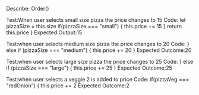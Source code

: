 Describe: Order()

Test:When user selects small size pizza the price changes to 15
Code:
 let pizzaSize = this.size
  if(pizzaSize === "small") {
    this.price += 15
  }
  return this.price
}
Expected Output:15

Test:when user selects medium size pizza the price changes to 20
Code:
 } else if (pizzaSize === "medium") {
    this.price += 20
  }
Expected Outcome:20

Test:when user selects large size pizza the price changes to 25
Code:
 } else if (pizzaSize === "large") {
    this.price += 25
  }
Expected Outcome:25

Test:when user selects a veggie 2 is added to price
Code:
   if(pizzaVeg === "redOnion") {
    this.price += 2
Expected Outcome:2

